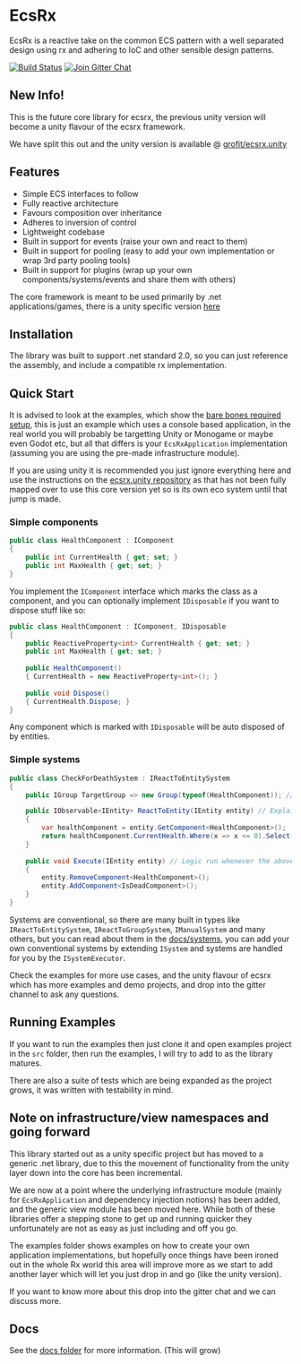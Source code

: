 # EcsRx

EcsRx is a reactive take on the common ECS pattern with a well separated design using rx and adhering to IoC and other sensible design patterns.

[![Build Status][build-status-image]][build-status-url]
[![Join Gitter Chat][gitter-image]][gitter-url]

## New Info!

This is the future core library for ecsrx, the previous unity version will become a unity flavour of the ecsrx framework.

We have split this out and the unity version is available @ [grofit/ecsrx.unity](https://github.com/ecsrx/ecsrx.unity)

## Features

- Simple ECS interfaces to follow
- Fully reactive architecture
- Favours composition over inheritance
- Adheres to inversion of control
- Lightweight codebase 
- Built in support for events (raise your own and react to them)
- Built in support for pooling (easy to add your own implementation or wrap 3rd party pooling tools)
- Built in support for plugins (wrap up your own components/systems/events and share them with others)

The core framework is meant to be used primarily by .net applications/games, there is a unity specific version [here](https://github.com/ecsrx/ecsrx.unity)

## Installation

The library was built to support .net standard 2.0, so you can just reference the assembly, and include a compatible rx implementation.

## Quick Start

It is advised to look at the examples, which show the [bare bones required setup](src/EcsRx.Examples/HelloWorldExample/HelloWorldExample.cs), this is just an example which uses a console based application, in the real world you will probably be targetting Unity or Monogame or maybe even Godot etc, but all that differs is your `EcsRxApplication` implementation (assuming you are using the pre-made infrastructure module).

If you are using unity it is recommended you just ignore everything here and use the instructions on the [ecsrx.unity repository](ttps://github.com/ecsrx/ecsrx.unity) as that has not been fully mapped over to use this core version yet so is its own eco system until that jump is made.

### Simple components

```csharp
public class HealthComponent : IComponent
{
    public int CurrentHealth { get; set; }
    public int MaxHealth { get; set; }
}
```

You implement the `IComponent` interface which marks the class as a component, and you can optionally implement `IDisposable` if you want to dispose stuff like so:

```csharp
public class HealthComponent : IComponent, IDisposable
{
    public ReactiveProperty<int> CurrentHealth { get; set; }
    public int MaxHealth { get; set; }
    
    public HealthComponent() 
    { CurrentHealth = new ReactiveProperty<int>(); }
    
    public void Dispose() 
    { CurrentHealth.Dispose; }
}
```

Any component which is marked with `IDisposable` will be auto disposed of by entities.

### Simple systems

```csharp
public class CheckForDeathSystem : IReactToEntitySystem
{
    public IGroup TargetGroup => new Group(typeof(HealthComponent)); // Get any entities with health component

    public IObservable<IEntity> ReactToEntity(IEntity entity) // Explain when you want to execute
    {
        var healthComponent = entity.GetComponent<HealthComponent>();
        return healthComponent.CurrentHealth.Where(x => x <= 0).Select(x => entity);
    }
    
    public void Execute(IEntity entity) // Logic run whenever the above reaction occurs
    {
        entity.RemoveComponent<HealthComponent>();
        entity.AddComponent<IsDeadComponent>();
    }
}
``` 

Systems are conventional, so there are many built in types like `IReactToEntitySystem`, `IReactToGroupSystem`, `IManualSystem` and many others, but you can read about them in the [docs/systems](docs/systems.md), you can add your own conventional systems by extending `ISystem` and systems are handled for you by the `ISystemExecutor`.

Check the examples for more use cases, and the unity flavour of ecsrx which has more examples and demo projects, and drop into the gitter channel to ask any questions.

## Running Examples

If you want to run the examples then just clone it and open examples project in the `src` folder, then run the examples, I will try to add to as the library matures.

There are also a suite of tests which are being expanded as the project grows, it was written with testability in mind.

## Note on infrastructure/view namespaces and going forward

This library started out as a unity specific project but has moved to a generic .net library, due to this the movement of functionality from the unity layer down into the core has been incremental. 

We are now at a point where the underlying infrastructure module (mainly for `EcsRxApplication` and dependency injection notions) has been added, and the generic view module has been moved here. While both of these libraries offer a stepping stone to get up and running quicker they unfortunately are not as easy as just including and off you go.

The examples folder shows examples on how to create your own application implementations, but hopefully once things have been ironed out in the whole Rx world this area will improve more as we start to add another layer which will let you just drop in and go (like the unity version).

If you want to know more about this drop into the gitter chat and we can discuss more.

## Docs

See the [docs folder](docs) for more information. (This will grow)

[build-status-image]: https://ci.appveyor.com/api/projects/status/55d1256yrra6fmls/branch/master?svg=true
[build-status-url]: https://ci.appveyor.com/project/grofit/ecsrx/branch/master
[gitter-image]: https://badges.gitter.im/grofit/ecsrx.svg
[gitter-url]: https://gitter.im/grofit/ecsrx
